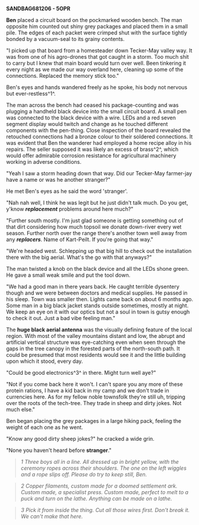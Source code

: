 
**SANDBAG681206 - 5OPR**

**Ben** placed a circuit board on the pockmarked wooden bench. The man
opposite him counted out shiny grey packages and placed them in a small
pile. The edges of each packet were crimped shut with the surface
tightly bonded by a vacuum-seal to its grainy contents.

"I picked up that board from a homesteader down Tecker-May valley way.
It was from one of his agro-drones that got caught in a storm. Too much
shit to carry but I knew that main board would turn over well. Been
tinkering it every night as we made our way overland here, cleaning up
some of the connections. Replaced the memory stick too."

Ben's eyes and hands wandered freely as he spoke, his body not nervous
but ever-restless^1^.

The man across the bench had ceased his package-counting and was
plugging a handheld black device into the small circuit board. A small
pen was connected to the black device with a wire. LEDs and a red seven
segment display would twitch and change as he touched different
components with the pen-thing. Close inspection of the board revealed
the retouched connections had a bronze colour to their soldered
connections. It was evident that Ben the wanderer had employed a home
recipe alloy in his repairs. The seller supposed it was likely an excess
of brass^2^, which would offer admirable corrosion resistance for
agricultural machinery working in adverse conditions.

"Yeah I saw a storm heading down that way. Did our Tecker-May farmer-jay
have a name or was he another stranger?"

He met Ben's eyes as he said the word 'stranger'.

"Nah nah well, I think he was legit but he just didn't talk much. Do you
get, y'know ***replacement*** problems around here much?"

"Further south mostly. I'm just glad someone is getting something out of
that dirt considering how much topsoil we donate down-river every wet
season. Further north over the range there's another town well away from
any ***replacers***. Name of Kart-Peilt. If you're going that way."

"We're headed west. Schlepping up that big hill to check out the
installation there with the big aerial. What's the go with that
anyways?"

The man twisted a knob on the black device and all the LEDs shone green.
He gave a small weak smile and put the tool down.

"We had a good man in there years back. He caught terrible dysentery
though and we were between doctors and medical supplies. He passed in
his sleep. Town was smaller then. Lights came back on about 6 months
ago. Some man in a big black jacket stands outside sometimes, mostly at
night. We keep an eye on it with our optics but not a soul in town is
gutsy enough to check it out. Just a bad vibe feeling man."

The **huge black aerial antenna** was the visually defining feature of
the local region. With most of the valley mountains distant and low, the
abrupt and artificial vertical structure was eye-catching even when seen
through the gaps in the tree canopy in the forested parts of the
north-south path. It could be presumed that most residents would see it
and the little building upon which it stood, every day.

"Could be good electronics^3^ in there. Might turn well aye?"

"Not if you come back here it won't. I can't spare you any more of these
protein rations, I have a kid back in my camp and we don't trade in
currencies here. As for my fellow noble townsfolk they're still uh,
tripping over the roots of the tech-tree. They trade in sheep and dirty
jokes. Not much else."

Ben began placing the grey packages in a large hiking pack, feeling the
weight of each one as he went.

"Know any good dirty sheep jokes?" he cracked a wide grin.

"None you haven't heard before **stranger**."

>*1 Three boys all in a line. All dressed up in bright yellow, with the
ceremony ropes across their shoulders. The one on the left wiggles and a
rope slips off. Please do try to keep still, Ben.*

>*2 Copper filaments, custom made for a doomed settlement ark. Custom
made, a specialist press. Custom made, perfect to melt to a puck and
turn on the lathe. Anything can be made on a lathe.*

>*3 Pick it from inside the thing. Cut all those wires first. Don't break
it. We can't make that here.*
